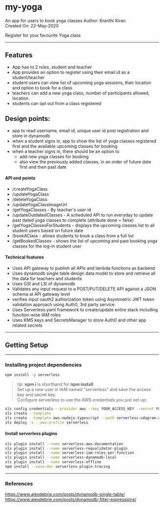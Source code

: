 # my-yoga
An app for users to book yoga classes
Author: Kranthi Kiran  
Created On: 22-May-2020  
 
Register for your favourite Yoga class
***
## Features
- App has to 2 roles, student and teacher 
- App provides an option to register using their email id as a student/teacher 
- student users can view list of upcoming yoga sessions, their location and option to book for a class 
- teachers can add a new yoga class, number of participants allowed, location 
- students can opt out from a class registered 

## Design points:
- app to read username, email id, unique user id post registration and store in dynamodb 
- when a student signs in, app to show the list of yoga classes registered first and the available upcoming classes for booking 
- when a teacher signs in, there should be an option to  
    - add new yoga classes for booking 
    - also view the previously added classes, in an order of future date first and then past date 
#### API end points
- /createYogaClass
- /updateYogaClass
- /deleteYogaClass
- /updateYogaClassImageUrl
- /getYogaClasses - By teacher's user id
- /updateOutdatedClasses - A scheduled API to run everyday to update past dated yoga classes to complete (attribute done = false)
- /getYogaClassesForStudents - displays the upcoming classes list to all student users based on future date
- /bookAClass - allows students to book a class from a full list
- /getBookedClasses - shows the list of upcoming and past booking yoga classes for the log-in student user
#### Technical features
- Uses API gateway to publish all APIs and lambda functions as backend 
- Uses dynamodb single table design data model to store and retrieve all the data for teachers and students 
- Uses GSI and LSI of dynamodb 
- Validates any input request to a POST/PUT/DELETE API against a JSON schema at API gateway level 
- verifies input oauth2 authorization token using Asymmetric JWT token validation approach using Auth0, 3rd party service 
- Uses Serverless.yaml framework to create/update entire stack including function-wise IAM roles 
- Uses KMS keys and SecretsManager to store Auth0 and other app related secrets
***
## Getting Setup
***
### Installing project dependencies
```bash
npm install -g serverless
```
>_tip_: **npm i** is shorthand for **npm install**  
Set up a new user in IAM named "serverless" and save the access key and secret key.  
Configure serverless to use the AWS credentials you just set up:  
```bash
sls config credentials --provider aws --key YOUR_ACCESS_KEY --secret YOUR_SECRET_KEY --profile serverless  
sls create --template  
sls create --template aws-nodejs-typescript --path serverless-udagram-app  
sls deploy -v --aws-profile serverless  
```
#### Install serverless plugins
```bash
sls plugin install --name serverless-aws-documentation
sls plugin install --name serverless-reqvalidator-plugin
sls plugin install --name serverless-iam-roles-per-function
sls plugin install --name serverless-dynamodb-local
sls plugin install --name serverless-offline
npm install --save-dev serverless-plugin-tracing
```
***
### References
https://www.alexdebrie.com/posts/dynamodb-single-table/ 
https://www.alexdebrie.com/posts/dynamodb-filter-expressions/ 
